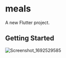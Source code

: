 # meals

A new Flutter project.

## Getting Started


![Screenshot_1692529585](https://github.com/Amir-Golmoradi/meals/assets/132334913/b45c0db5-e812-4cfc-b993-c9223f32f82a)

